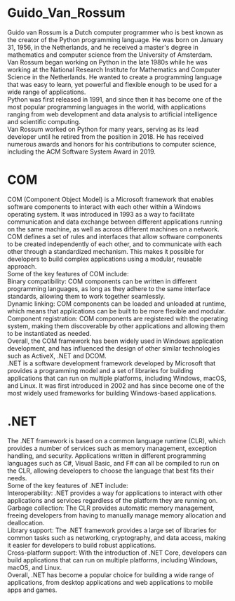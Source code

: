 # Guido_Van_Rossum 
Guido van Rossum is a Dutch computer programmer who is best known as the creator of the Python programming language. He was born on January 31, 1956, in the Netherlands, and he received a master's degree in mathematics and computer science from the University of Amsterdam.<br>
Van Rossum began working on Python in the late 1980s while he was working at the National Research Institute for Mathematics and Computer Science in the Netherlands. He wanted to create a programming language that was easy to learn, yet powerful and flexible enough to be used for a wide range of applications.<br>
Python was first released in 1991, and since then it has become one of the most popular programming languages in the world, with applications ranging from web development and data analysis to artificial intelligence and scientific computing.<br>
Van Rossum worked on Python for many years, serving as its lead developer until he retired from the position in 2018. He has received numerous awards and honors for his contributions to computer science, including the ACM Software System Award in 2019.<br>
# COM
COM (Component Object Model) is a Microsoft framework that enables software components to interact with each other within a Windows operating system. It was introduced in 1993 as a way to facilitate communication and data exchange between different applications running on the same machine, as well as across different machines on a network.<br>
COM defines a set of rules and interfaces that allow software components to be created independently of each other, and to communicate with each other through a standardized mechanism. This makes it possible for developers to build complex applications using a modular, reusable approach.<br>
Some of the key features of COM include:<br>
Binary compatibility: COM components can be written in different programming languages, as long as they adhere to the same interface standards, allowing them to work together seamlessly.<br>
Dynamic linking: COM components can be loaded and unloaded at runtime, which means that applications can be built to be more flexible and modular.<br>
Component registration: COM components are registered with the operating system, making them discoverable by other applications and allowing them to be instantiated as needed.<br>
Overall, the COM framework has been widely used in Windows application development, and has influenced the design of other similar technologies such as ActiveX, .NET and DCOM.<br>
.NET is a software development framework developed by Microsoft that provides a programming model and a set of libraries for building applications that can run on multiple platforms, including Windows, macOS, and Linux. It was first introduced in 2002 and has since become one of the most widely used frameworks for building Windows-based applications.<br>
# .NET
The .NET framework is based on a common language runtime (CLR), which provides a number of services such as memory management, exception handling, and security. Applications written in different programming languages such as C#, Visual Basic, and F# can all be compiled to run on the CLR, allowing developers to choose the language that best fits their needs.<br>
Some of the key features of .NET include:<br>
Interoperability: .NET provides a way for applications to interact with other applications and services regardless of the platform they are running on.<br>
Garbage collection: The CLR provides automatic memory management, freeing developers from having to manually manage memory allocation and deallocation.<br>
Library support: The .NET framework provides a large set of libraries for common tasks such as networking, cryptography, and data access, making it easier for developers to build robust applications.<br>
Cross-platform support: With the introduction of .NET Core, developers can build applications that can run on multiple platforms, including Windows, macOS, and Linux.<br>
Overall, .NET has become a popular choice for building a wide range of applications, from desktop applications and web applications to mobile apps and games.<br>
